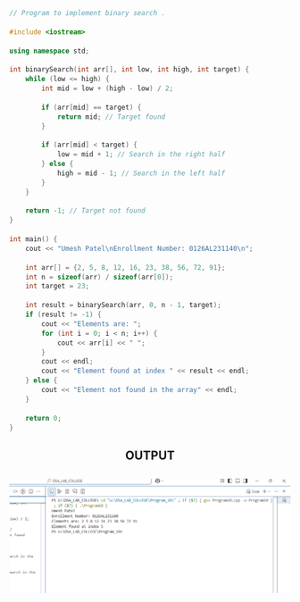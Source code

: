 ```CPP
// Program to implement binary search .

#include <iostream>

using namespace std;

int binarySearch(int arr[], int low, int high, int target) {
    while (low <= high) {
        int mid = low + (high - low) / 2;

        if (arr[mid] == target) {
            return mid; // Target found
        }

        if (arr[mid] < target) {
            low = mid + 1; // Search in the right half
        } else {
            high = mid - 1; // Search in the left half
        }
    }

    return -1; // Target not found
}

int main() {
    cout << "Umesh Patel\nEnrollment Number: 0126AL231140\n";

    int arr[] = {2, 5, 8, 12, 16, 23, 38, 56, 72, 91};
    int n = sizeof(arr) / sizeof(arr[0]);
    int target = 23;

    int result = binarySearch(arr, 0, n - 1, target);
    if (result != -1) {
        cout << "Elements are: ";
        for (int i = 0; i < n; i++) {
            cout << arr[i] << " ";
        }
        cout << endl;
        cout << "Element found at index " << result << endl;
    } else {
        cout << "Element not found in the array" << endl;
    }

    return 0;
}
```
<h2 align="center">OUTPUT</h2>

![Screenshot](https://github.com/UmeshCode1/DSA_LAB_COLLEGE/blob/57273cba96ce6409c94c79f94d0502b0fef4d707/Program_10/Screenshot%202024-12-31%20120908.png)
---